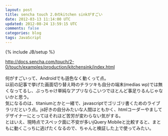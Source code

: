 ```yaml
---
layout: post
title: sencha touch 2.0のkitchen sinkがすごい
date: 2012-03-13 11:14:00 UTC
updated: 2012-08-24 13:59:15 UTC
comments: false
categories: blog
tags: JavaScript
---
```

{% include JB/setup %}

<a href="http://docs.sencha.com/touch/2-0/touch/examples/production/kitchensink/index.html">http://docs.sencha.com/touch/2-0/touch/examples/production/kitchensink/index.html</a><br /><br />何がすごいって、Androidでも遜色なく動くって点。<br />以前の記事で挙げた画面切り替え時のチラツキも自分の端末(medias wp)では無くなってるし、ぶっちゃけ単純なアプリならこいつでほとんど事足りるんじゃないかと思う。<br />気になるのは、titaniumとかと一緒で、javascriptでゴリゴリ書くためのライブラリだという点。js好きの自分みたいな人間はともかく、htmlコーダーやましてデザイナーにとってはそれほど苦労が変わらない気がする。<br />とはいえ、現時点でスペック面に不安が多いjQuery Mobileと比較すると、まともに動くこっちに逃げたくなるので、ちゃんと検証した上で使ってみたい。